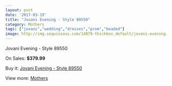 ```yaml
---
layout: post
date: '2017-03-19'
title: "Jovani Evening - Style 89550"
category: Mothers
tags: ["jovani","wedding","dresses","prom","beaded"]
image: http://img.sequinious.com/14879-thickbox_default/jovani-evening-style-89550.jpg
---
```

Jovani Evening - Style 89550

On Sales: **$379.99**
<a href="https://www.sequinious.com/mothers/7028-jovani-evening-style-89550.html"><amp-img layout="responsive" width="600" height="600" src="//img.sequinious.com/14879-thickbox_default/jovani-evening-style-89550.jpg" alt="Jovani Evening - Style 89550 0" /></a>
<a href="https://www.sequinious.com/mothers/7028-jovani-evening-style-89550.html"><amp-img layout="responsive" width="600" height="600" src="//img.sequinious.com/14880-thickbox_default/jovani-evening-style-89550.jpg" alt="Jovani Evening - Style 89550 1" /></a>

Buy it: [Jovani Evening - Style 89550](https://www.sequinious.com/mothers/7028-jovani-evening-style-89550.html "Jovani Evening - Style 89550")

View more: [Mothers](https://www.sequinious.com/6-mothers "Mothers")